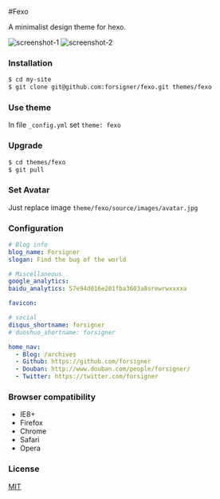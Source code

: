 #Fexo

A minimalist design theme for hexo.

![screenshot-1](https://raw.githubusercontent.com/forsigner/forsigner.github.io/master/images/screenshot-1.png)
![screenshot-2](https://raw.githubusercontent.com/forsigner/forsigner.github.io/master/images/screenshot-2.png)

### Installation

```bash
$ cd my-site
$ git clone git@github.com:forsigner/fexo.git themes/fexo
```

### Use theme

In file `_config.yml` set `theme: fexo`

### Upgrade

```bash
$ cd themes/fexo
$ git pull
```

### Set Avatar

Just replace image `theme/fexo/source/images/avatar.jpg`


### Configuration

```yml
# Blog info
blog_name: Forsigner
slogan: Find the bug of the world

# Miscellaneous
google_analytics:
baidu_analytics: 57e94d016e201fba3603a8srewrwxxxxa

favicon:

# social
disqus_shortname: forsigner
# duoshuo_shortname: forsigner

home_nav:
  - Blog: /archives
  - Github: https://github.com/forsigner
  - Douban: http://www.douban.com/people/forsigner/
  - Twitter: https://twitter.com/forsigner
```

### Browser compatibility

- IE8+
- Firefox
- Chrome
- Safari
- Opera


### License

  [MIT](LICENSE)
